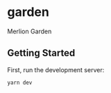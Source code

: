 # garden

Merlion Garden

## Getting Started

First, run the development server:

```bash
yarn dev
```
